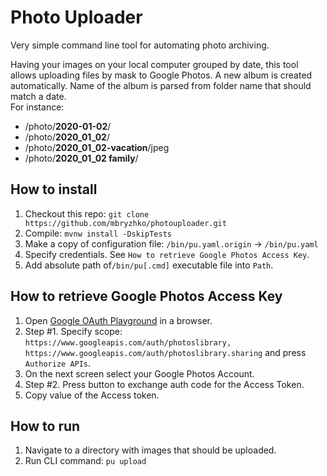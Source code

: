 # Photo Uploader
Very simple command line tool for automating photo archiving.
  
Having your images on your local computer grouped by date, this tool allows uploading files by mask 
to Google Photos. A new album is created automatically. Name of the album is parsed from folder name that should match a date.   
For instance:
- /photo/**2020-01-02**/
- /photo/**2020_01_02**/
- /photo/**2020_01_02-vacation**/jpeg
- /photo/**2020_01_02 family**/

## How to install
1. Checkout this repo: `git clone https://github.com/mbryzhko/photouploader.git`
2. Compile: `mvnw install -DskipTests`
3. Make a copy of configuration file: `/bin/pu.yaml.origin` -> `/bin/pu.yaml`
4. Specify credentials. See `How to retrieve Google Photos Access Key`.
5. Add absolute path of`/bin/pu[.cmd]` executable file into `Path`.

## How to retrieve Google Photos Access Key
1. Open [Google OAuth Playground](https://developers.google.com/oauthplayground/) in a browser.
2. Step #1. Specify scope: `https://www.googleapis.com/auth/photoslibrary, https://www.googleapis.com/auth/photoslibrary.sharing` and press `Authorize APIs`.
3. On the next screen select your Google Photos Account.
4. Step #2. Press button to exchange auth code for the Access Token.
5. Copy value of the Access token.

## How to run
1. Navigate to a directory with images that should be uploaded.
2. Run CLI command: `pu upload`